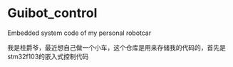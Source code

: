 # Guibot_control
Embedded system code of my personal robotcar

我是桂爵爷，最近想自己做一个小车，这个仓库是用来存储我的代码的，首先是stm32f103的嵌入式控制代码
